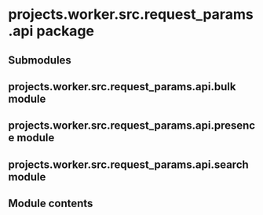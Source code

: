 # projects.worker.src.request_params.api package

## Submodules

## projects.worker.src.request_params.api.bulk module

## projects.worker.src.request_params.api.presence module

## projects.worker.src.request_params.api.search module

## Module contents
